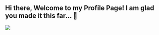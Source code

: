Hi there, Welcome to my Profile Page! I am glad you made it this far... 👋 <br>
---------------------------------------------------------------------------------------------------------------------------------------------------------------
<img src= "https://github-readme-stats.vercel.app/api?username=Jagunmolu-dev&&show_icons=true&title_color=ffffff&icon_color=bb2acf&text_color=daf7dc&bg_color=151515">
<!--
**Jagunmolu-dev/Jagunmolu-dev** is a ✨ _special_ ✨ repository because its `README.md` (this file) appears on your GitHub profile.

Here are some ideas to get you started:

- 🔭 I’m currently working on ...
- 🌱 I’m currently learning ...
- 👯 I’m looking to collaborate on ...
- 🤔 I’m looking for help with ...
- 💬 Ask me about ...
- 📫 How to reach me: ...
- 😄 Pronouns: ...
- ⚡ Fun fact: ...
-->
